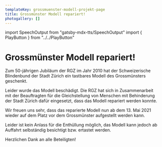 ```yaml
---
templateKey: grossmuenster-modell-projekt-page
title: Grossmünster Modell repariert!
photogallery: []
---
```

import SpeechOutput from "gatsby-mdx-tts/SpeechOutput"
import { PlayButton } from "../../PlayButton"

<SpeechOutput id="projekt-grossmuenster-modell-reparatriert" customPlayButton={PlayButton}>

# Grossmünster Modell repariert!

Zum 50-jährigen Jubiläum der RGZ im Jahr 2010 hat der Schweizerische Blindenbund der Stadt Zürich ein tastbares Modell des Grossmünsters geschenkt. 

Leider wurde das Modell beschädigt. Die RGZ hat sich in Zusammenarbeit mit der Beauftragten für die Gleichstellung von Menschen mit Behinderung der Stadt Zürich dafür eingesetzt, dass das Modell repariert werden konnte.

Wir freuen uns sehr, dass das reparierte Modell nun ab dem 13. Mai 2021 wieder auf dem Platz vor dem Grossmünster aufgestellt werden kann. 

Leider ist kein Anlass für die Enthüllung möglich, das Modell kann jedoch ab Auffahrt selbständig besichtigt bzw. ertastet werden. 

Herzlichen Dank an alle Beteiligten!



</SpeechOutput>